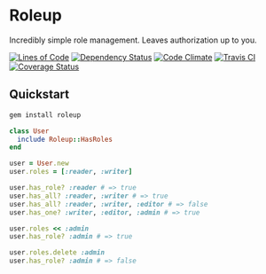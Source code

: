 # Roleup

Incredibly simple role management.
Leaves authorization up to you.

[![Lines of Code](http://img.shields.io/badge/loc-60-brightgreen.svg)](http://blog.codinghorror.com/the-best-code-is-no-code-at-all/)
[![Dependency Status](https://gemnasium.com/hopsoft/roleup.svg)](https://gemnasium.com/hopsoft/roleup)
[![Code Climate](https://codeclimate.com/github/hopsoft/roleup/badges/gpa.svg)](https://codeclimate.com/github/hopsoft/roleup)
[![Travis CI](https://travis-ci.org/hopsoft/roleup.svg)](https://travis-ci.org/hopsoft/roleup)
[![Coverage Status](https://img.shields.io/coveralls/hopsoft/roleup.svg)](https://coveralls.io/r/hopsoft/roleup?branch=master)

## Quickstart

```sh
gem install roleup
```

```ruby
class User
  include Roleup::HasRoles
end

user = User.new
user.roles = [:reader, :writer]

user.has_role? :reader # => true
user.has_all? :reader, :writer # => true
user.has_all? :reader, :writer, :editor # => false
user.has_one? :writer, :editor, :admin # => true

user.roles << :admin
user.has_role? :admin # => true

user.roles.delete :admin
user.has_role? :admin # => false
```
